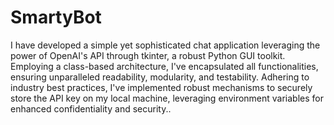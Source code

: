 <h1>SmartyBot</h1>

<p>I have developed a simple yet sophisticated chat application leveraging the power of OpenAI's API through tkinter, a robust Python GUI toolkit. Employing a class-based architecture, I've encapsulated all functionalities, ensuring unparalleled readability, modularity, and testability. Adhering to industry best practices, I've implemented robust mechanisms to securely store the API key on my local machine, leveraging environment variables for enhanced confidentiality and security..</p>
